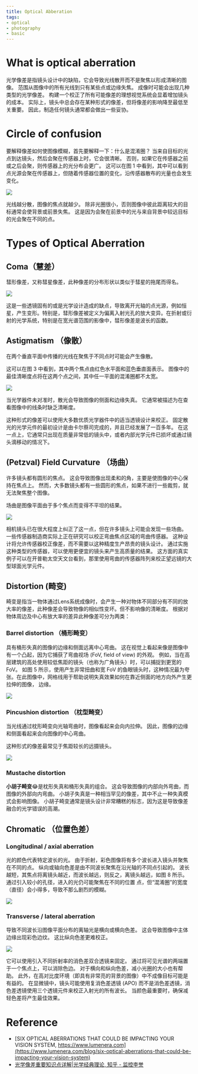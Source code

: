 ```yaml
---
title: Optical Abberation
tags:
- optical
- photography
- basic
---
```


# What is optical aberration

光学像差是指镜头设计中的缺陷，它会导致光线散开而不是聚焦以形成清晰的图像。 范围从图像中的所有光线到只有某些点或边缘失焦。 成像时可能会出现几种类型的光学像差。 构建一个校正了所有可能像差的理想视觉系统会显着增加镜头的成本。 实际上，镜头中总会存在某种形式的像差，但将像差的影响降至最低至关重要。 因此，制造任何镜头通常都会做出一些妥协。

# Circle of confusion

要解释像差如何使图像模糊，首先要解释一下：什么是混淆圈？ 当来自目标的光点到达镜头，然后会聚在传感器上时，它会很清晰。 否则，如果它在传感器之前或之后会聚，则传感器上的光分布会更广。 这可以在图 1 中看到，其中可以看到点光源会聚在传感器上，但随着传感器位置的变化，沿传感器散布的光量也会发生变化。

![](physics/optical/attachments/Fig_1_Circles_of_confusion.gif)

光线越分散，图像的焦点就越少。 除非光圈很小，否则图像中彼此距离较大的目标通常会使背景或前景失焦。 这是因为会聚在前景中的光与来自背景中较远目标的光会聚在不同的点。

# Types of Optical Aberration

## Coma（慧差）


彗形像差，又称彗星像差，此种像差的分布形状以类似于彗星的拖尾而得名。

![](physics/optical/attachments/Pasted%20image%2020230424110844.png)

这是一些透镜固有的或是光学设计造成的缺点，导致离开光轴的点光源，例如恒星，产生变形。特别是，彗形像差被定义为偏离入射光孔的放大变异。在折射或衍射的光学系统，特别是在宽光谱范围的影像中，彗形像差是波长的函数。

## Astigmatism （像散）

在两个垂直平面中传播的光线在聚焦于不同点时可能会产生像散。

这可以在图 3 中看到，其中两个焦点由红色水平面和蓝色垂直面表示。 图像中的最佳清晰度点将在这两个点之间，其中任一平面的混淆圈都不太宽。

![](physics/optical/attachments/Pasted%20image%2020230424111226.png)

当光学器件未对准时，散光会导致图像的侧面和边缘失真。 它通常被描述为在查看图像中的线条时缺乏清晰度。

这种形式的像差可以使用大多数优质光学器件中的适当透镜设计来校正。 固定散光的光学元件的最初设计是由卡尔蔡司完成的，并且已经发展了一百多年。 在这一点上，它通常只出现在质量非常低的镜头中，或者内部光学元件已损坏或通过镜头滴移动的情况下。

## (Petzval) Field Curvature （场曲）

许多镜头都有圆形的焦点。 这会导致图像出现柔和的角，主要是使图像的中心保持在焦点上。 然而，大多数镜头都有一些圆形的焦点，如果不进行一些裁剪，就无法聚焦整个图像。

场曲是图像平面由于多个焦点而变得不平坦的结果。

![](physics/optical/attachments/Pasted%20image%2020230424112159.png)

相机镜头已在很大程度上纠正了这一点，但在许多镜头上可能会发现一些场曲。 一些传感器制造商实际上正在研究可以校正弯曲焦点区域的弯曲传感器。 这种设计将允许传感器校正像差，而不需要以这种精度生产昂贵的镜头设计。 通过实施这种类型的传感器，可以使用更便宜的镜头来产生高质量的结果。 这方面的真实例子可以在开普勒太空天文台看到，那里使用弯曲的传感器阵列来校正望远镜的大型球面光学元件。

## Distortion (畸变)

畸变是指当一物体通过Lens系统成像时，会产生一种对物体不同部分有不同的放大率的像差，此种像差会导致物像的相似性变坏。但不影响像的清晰度。 根据对物体周边及中心有放大率的差异此种像差可分为两类： 

### Barrel distortion （桶形畸变）

具有桶形失真的图像的边缘和侧面远离中心弯曲。 这在视觉上看起来像是图像中有一个凸起，因为它捕获了弯曲视场 (FoV, field of view) 的外观。 例如，当在高层建筑的高处使用较低焦距的镜头（也称为广角镜头）时，可以捕捉到更宽的 FoV。 如图 5 所示，使用产生非常扭曲和宽 FoV 的鱼眼镜头时，这种情况最为夸张。在此图像中，网格线用于帮助说明失真效果如何在靠近侧面的地方向外产生更拉伸的图像， 边缘。

![](physics/optical/attachments/Pasted%20image%2020230424113453.png)


### Pincushion distortion （枕型畸变）

当光线通过枕形畸变向光轴弯曲时，图像看起来会向内拉伸。 因此，图像的边缘和侧面看起来会向图像的中心弯曲。

这种形式的像差最常见于焦距较长的远摄镜头。

![](physics/optical/attachments/Pasted%20image%2020230424113838.png)

### Mustache distortion

**小胡子畸变**😂是枕形失真和桶形失真的组合。 这会导致图像的内部向外弯曲，而图像的外部向内弯曲。 小胡子失真是一种相当罕见的像差，其中不止一种失真模式会影响图像。 小胡子畸变通常是镜头设计非常糟糕的标志，因为这是导致像差融合的光学错误的高潮。


## Chromatic （位置色差）

### Longitudinal / axial aberration

光的颜色代表特定波长的光。 由于折射，彩色图像将有多个波长进入镜头并聚焦在不同的点。 纵向或轴向色差是由不同波长聚焦在沿光轴的不同点引起的。 波长越短，其焦点将离镜头越近，而波长越远，则反之，离镜头越远，如图 8 所示。通过引入较小的孔径，进入的光仍可能聚焦在不同的位置 点，但“混淆圈”的宽度（直径）会小得多，导致不那么剧烈的模糊。

![](physics/optical/attachments/Fig_8_Chromatic_abberation_animation.gif)

### Transverse / lateral aberration

导致不同波长沿图像平面分布的离轴光是横向或横向色差。 这会导致图像中主体边缘出现彩色边纹。 这比纵向色差更难校正。

![](physics/optical/attachments/Fig_9_Chromatic_aberration_lateral.gif)

它可以使用引入不同折射率的消色差双合透镜来固定。 通过将可见光谱的两端置于一个焦点上，可以消除色边。 对于横向和纵向色差，减小光圈的大小也有帮助。 此外，在高对比度环境（即具有非常亮的背景的图像）中不成像目标可能是有益的。 在显微镜中，镜头可能使用复消色差透镜 (APO) 而不是消色差透镜，消色差透镜使用三个透镜元件来校正入射光的所有波长。 当颜色最重要时，确保减轻色差将产生最佳效果。

# Reference

* [SIX OPTICAL ABERRATIONS THAT COULD BE IMPACTING YOUR VISION SYSTEM, https://www.lumenera.com](https://www.lumenera.com/blog/six-optical-aberrations-that-could-be-impacting-your-vision-system)
* [光学像差重要知识点详解|光学经典理论, 知乎 - 监控李誉](https://zhuanlan.zhihu.com/p/40149006)
